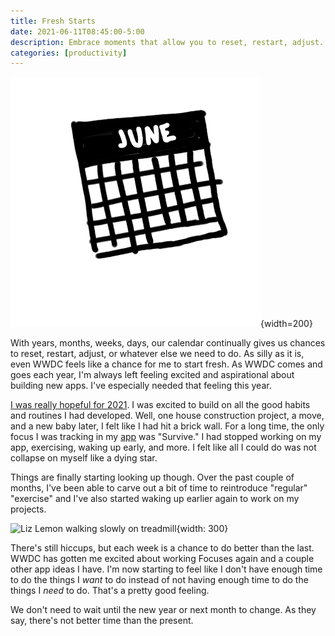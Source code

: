 ```yaml
---
title: Fresh Starts
date: 2021-06-11T08:45:00-5:00
description: Embrace moments that allow you to reset, restart, adjust.
categories: [productivity]
---
```


![June calendar](./calendar.png){width=200}

With years, months, weeks, days, our calendar continually gives us chances to reset, restart, adjust, or whatever else we need to do. As silly as it is, even WWDC feels like a chance for me to start fresh. As WWDC comes and goes each year, I'm always left feeling excited and aspirational about building new apps. I've especially needed that feeling this year.

[I was really hopeful for 2021](/posts/the-year-of-momentum-and-the-season-of-survival/). I was excited to build on all the good habits and routines I had developed. Well, one house construction project, a move, and a new baby later, I felt like I had hit a brick wall. For a long time, the only focus I was tracking in my [app](https://focuses.app) was "Survive." I had stopped working on my app, exercising, waking up early, and more. I felt like all I could do was not collapse on myself like a dying star.

Things are finally starting looking up though. Over the past couple of months, I've been able to carve out a bit of time to reintroduce "regular" "exercise" and I've also started waking up earlier again to work on my projects.

![Liz Lemon walking slowly on treadmill](https://media.giphy.com/media/3osxYcX9aas2p81CiQ/giphy.gif){width: 300}

There's still hiccups, but each week is a chance to do better than the last. WWDC has gotten me excited about working Focuses again and a couple other app ideas I have. I'm now starting to feel like I don't have enough time to do the things I _want_ to do instead of not having enough time to do the things I _need_ to do. That's a pretty good feeling.

We don't need to wait until the new year or next month to change. As they say, there's not better time than the present.

